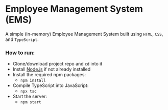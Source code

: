 # Employee Management System (EMS)
A simple (in-memory) Employee Management System built using `HTML`, `CSS`, and `TypeScript`.

### How to run:
- Clone/download project repo and `cd` into it
- Install [Node.js](https://nodejs.org/) if not already installed
- Install the required npm packages:
  - `npm install`
- Compile TypeScript into JavaScript:
  - `npx tsc`
- Start the server:
  - `npm start`

<!-- ### Live Preview:
Click [here](https://meghavx.github.io/simple-ems/) -->
